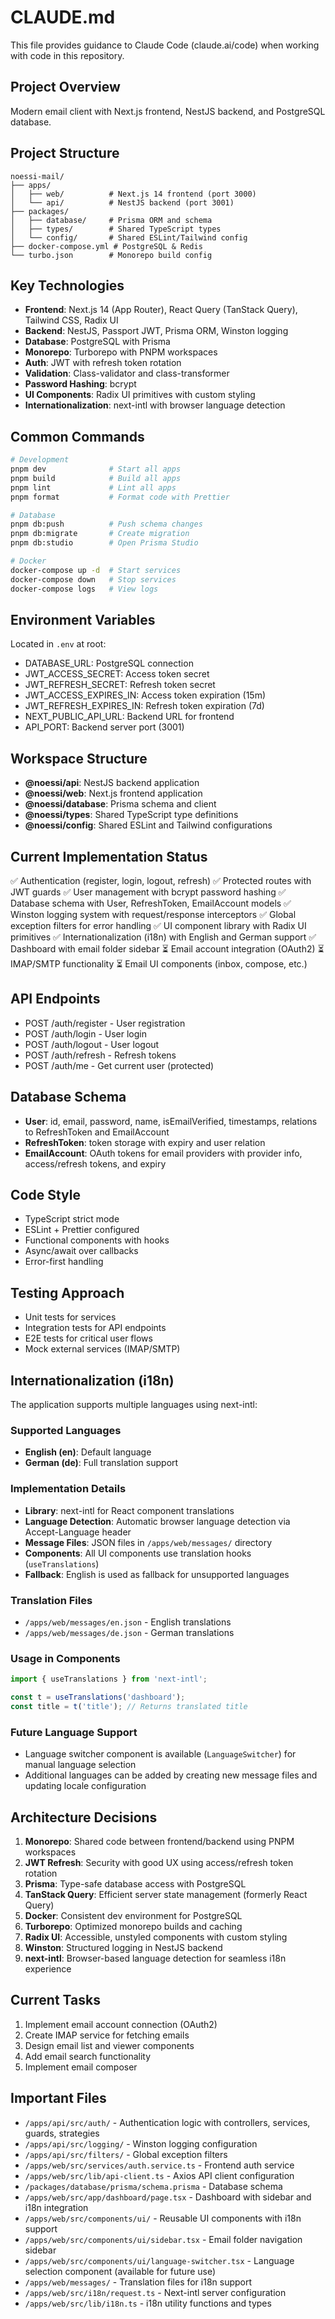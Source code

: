 # CLAUDE.md

This file provides guidance to Claude Code (claude.ai/code) when working with code in this repository.

## Project Overview
Modern email client with Next.js frontend, NestJS backend, and PostgreSQL database.

## Project Structure
```
noessi-mail/
├── apps/
│   ├── web/          # Next.js 14 frontend (port 3000)
│   └── api/          # NestJS backend (port 3001)
├── packages/
│   ├── database/     # Prisma ORM and schema
│   ├── types/        # Shared TypeScript types
│   └── config/       # Shared ESLint/Tailwind config
├── docker-compose.yml # PostgreSQL & Redis
└── turbo.json        # Monorepo build config
```

## Key Technologies
- **Frontend**: Next.js 14 (App Router), React Query (TanStack Query), Tailwind CSS, Radix UI
- **Backend**: NestJS, Passport JWT, Prisma ORM, Winston logging
- **Database**: PostgreSQL with Prisma
- **Monorepo**: Turborepo with PNPM workspaces
- **Auth**: JWT with refresh token rotation
- **Validation**: Class-validator and class-transformer
- **Password Hashing**: bcrypt
- **UI Components**: Radix UI primitives with custom styling
- **Internationalization**: next-intl with browser language detection

## Common Commands
```bash
# Development
pnpm dev              # Start all apps
pnpm build            # Build all apps
pnpm lint             # Lint all apps
pnpm format           # Format code with Prettier

# Database
pnpm db:push          # Push schema changes
pnpm db:migrate       # Create migration
pnpm db:studio        # Open Prisma Studio

# Docker
docker-compose up -d  # Start services
docker-compose down   # Stop services
docker-compose logs   # View logs
```

## Environment Variables
Located in `.env` at root:
- DATABASE_URL: PostgreSQL connection
- JWT_ACCESS_SECRET: Access token secret
- JWT_REFRESH_SECRET: Refresh token secret
- JWT_ACCESS_EXPIRES_IN: Access token expiration (15m)
- JWT_REFRESH_EXPIRES_IN: Refresh token expiration (7d)
- NEXT_PUBLIC_API_URL: Backend URL for frontend
- API_PORT: Backend server port (3001)

## Workspace Structure
- **@noessi/api**: NestJS backend application
- **@noessi/web**: Next.js frontend application  
- **@noessi/database**: Prisma schema and client
- **@noessi/types**: Shared TypeScript type definitions
- **@noessi/config**: Shared ESLint and Tailwind configurations

## Current Implementation Status
✅ Authentication (register, login, logout, refresh)
✅ Protected routes with JWT guards
✅ User management with bcrypt password hashing
✅ Database schema with User, RefreshToken, EmailAccount models
✅ Winston logging system with request/response interceptors
✅ Global exception filters for error handling
✅ UI component library with Radix UI primitives
✅ Internationalization (i18n) with English and German support
✅ Dashboard with email folder sidebar
⏳ Email account integration (OAuth2)
⏳ IMAP/SMTP functionality
⏳ Email UI components (inbox, compose, etc.)

## API Endpoints
- POST /auth/register - User registration
- POST /auth/login - User login
- POST /auth/logout - User logout
- POST /auth/refresh - Refresh tokens
- POST /auth/me - Get current user (protected)

## Database Schema
- **User**: id, email, password, name, isEmailVerified, timestamps, relations to RefreshToken and EmailAccount
- **RefreshToken**: token storage with expiry and user relation
- **EmailAccount**: OAuth tokens for email providers with provider info, access/refresh tokens, and expiry

## Code Style
- TypeScript strict mode
- ESLint + Prettier configured
- Functional components with hooks
- Async/await over callbacks
- Error-first handling

## Testing Approach
- Unit tests for services
- Integration tests for API endpoints
- E2E tests for critical user flows
- Mock external services (IMAP/SMTP)

## Internationalization (i18n)
The application supports multiple languages using next-intl:

### Supported Languages
- **English (en)**: Default language
- **German (de)**: Full translation support

### Implementation Details
- **Library**: next-intl for React component translations
- **Language Detection**: Automatic browser language detection via Accept-Language header
- **Message Files**: JSON files in `/apps/web/messages/` directory
- **Components**: All UI components use translation hooks (`useTranslations`)
- **Fallback**: English is used as fallback for unsupported languages

### Translation Files
- `/apps/web/messages/en.json` - English translations
- `/apps/web/messages/de.json` - German translations

### Usage in Components
```typescript
import { useTranslations } from 'next-intl';

const t = useTranslations('dashboard');
const title = t('title'); // Returns translated title
```

### Future Language Support
- Language switcher component is available (`LanguageSwitcher`) for manual language selection
- Additional languages can be added by creating new message files and updating locale configuration

## Architecture Decisions
1. **Monorepo**: Shared code between frontend/backend using PNPM workspaces
2. **JWT Refresh**: Security with good UX using access/refresh token rotation
3. **Prisma**: Type-safe database access with PostgreSQL
4. **TanStack Query**: Efficient server state management (formerly React Query)
5. **Docker**: Consistent dev environment for PostgreSQL
6. **Turborepo**: Optimized monorepo builds and caching
7. **Radix UI**: Accessible, unstyled components with custom styling
8. **Winston**: Structured logging in NestJS backend
9. **next-intl**: Browser-based language detection for seamless i18n experience

## Current Tasks
1. Implement email account connection (OAuth2)
2. Create IMAP service for fetching emails
3. Design email list and viewer components
4. Add email search functionality
5. Implement email composer

## Important Files
- `/apps/api/src/auth/` - Authentication logic with controllers, services, guards, strategies
- `/apps/api/src/logging/` - Winston logging configuration
- `/apps/api/src/filters/` - Global exception filters
- `/apps/web/src/services/auth.service.ts` - Frontend auth service
- `/apps/web/src/lib/api-client.ts` - Axios API client configuration
- `/packages/database/prisma/schema.prisma` - Database schema
- `/apps/web/src/app/dashboard/page.tsx` - Dashboard with sidebar and i18n integration
- `/apps/web/src/components/ui/` - Reusable UI components with i18n support
- `/apps/web/src/components/ui/sidebar.tsx` - Email folder navigation sidebar
- `/apps/web/src/components/ui/language-switcher.tsx` - Language selection component (available for future use)
- `/apps/web/messages/` - Translation files for i18n support
- `/apps/web/src/i18n/request.ts` - Next-intl server configuration
- `/apps/web/src/lib/i18n.ts` - i18n utility functions and types